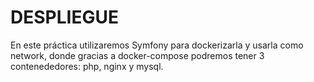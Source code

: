 # DESPLIEGUE

En este práctica utilizaremos Symfony para dockerizarla y usarla como network, donde gracias a docker-compose podremos tener 3 contenededores: php, nginx y mysql.

